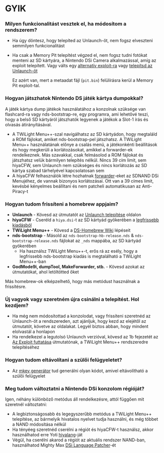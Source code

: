 # GYIK

### Milyen funkcionalitást vesztek el, ha módosítom a rendszerem?
- Ha úgy döntesz, hogy telepíted az Unlaunch-öt, nem fogsz elveszteni semmilyen funkcionalitást
- Ha csak a Memory Pit telepítést végzed el, nem fogsz tudni fotókat menteni az SD kártyára, a Nintendo DSi Camera alkalmazással, amíg az exploit telepített. Vagy válts egy [alternatív exploit-ra](alternate-exploits) vagy [telepítsd az Unlaunch-öt](/installing-unlaunch)

   Ez azért van, mert a metaadat fájl (`pit.bin`) felülírásra kerül a Memory Pit exploit-tal.

### Hogyan játszhatok Nintendo DS játék kártya dumpokkal?
A játék kártya dump játékok használatához a konzolnak szüksége van flashcard-ra vagy nds-bootstrap-re, egy programra, ami lehetővé teszi, hogy a belső SD kártyáról játszhatók legyenek a játékok a Slot-1 írás és olvasás átirányításával.
- A TWiLight Menu++-szal navigálhatsz az SD kártyádon, hogy megtaláld a ROM fájlokat, amiket nds-bootstrap-pel játszhatsz. A TWiLight Menu++ használatának előnye a csalás menü, a játékonkénti beállítások és hogy megkerüli a korlátozásokat, amikkel a forwarder-ek rendelkeznek. Más szavakkal, csak felmásolod a ROM fájlokat és játszhatsz velük bármilyen telepítés nélkül. Nincs 39 cím limit, sem hiyaCFW, sem Unlaunch nem szükséges és nincs korlátozás az SD kártya szabad tárhelyével kapcsolatosan sem
- A hiyaCFW felhasználók létre hozhatnak [forwarder](nds-bootstrap-forwarders)-eket az SDNAND DSi Menujéhez, de vannak bizonyos korlátozásai. Ott van a 39 címes limit, kevésbé kényelmes beállítani és nem patcheli automatikusan az Anti-Piracy-t

### Hogyan tudom frissíteni a homebrew appjaim?
- **Unlaunch** - Kövesd az útmutatót az [Unlaunch telepítése](/installing-unlaunch) oldalon
- **hiyaCFW** - Cseréld a `hiya.dsi`-t az SD kártyád gyökerében a [legfrissebb kiadásból](https://github.com/RocketRobz/hiyaCFW/releases)
- **TWiLight Menu++** - Kövesd a [DS-Homebrew Wiki](https://wiki.ds-homebrew.com/twilightmenu/updating-dsi) lépéseit
- **nds-bootstrap** - Másold az `nds-bootstrap-hb-release.nds` & `nds-bootstrap-release.nds` fájlokat az `_nds` mappába, az SD kártyád gyökerében
   - Ha használsz TWiLight Menu++-t, erős rá az esély, hogy a legfrissebb nds-bootstrap kiadás is megtalálható a TWiLight Menu++-ban
- **GodMode9i, dumpTool, MakeForwarder, stb.** - Kövesd azokat az útmutatókat, ahol letöltötted őket

Más homebrew-ok elképzelhető, hogy más metódust használnak a frissítésre.

### Új vagyok vagy szeretném újra csinálni a telepítést. Hol kezdjem?
- Ha még nem módosítottad a konzolodat, vagy frissíteni szeretnéd az Unlaunch-öt a rendszereden, azt ajánljuk, hogy kezd az elejétől az útmutatót, követve az oldalakat. Legyél biztos abban, hogy mindent elolvastál a honlapon
- Ha rendelkezel a legutolsó Unlaunch verzióval, kövesd az 1b fejezetét az [Az Exploit futtatása](launching-the-exploit#twilight-menu) útmutatónak, a TWiLight Menu++ rendszeredre telepítéséhez

### Hogyan tudom eltávolítani a szülői felügyeletet?
- Az [mkey generátor](https://mkey.salthax.org) tud generálni olyan kódot, amivel eltávolítható a szülői felügyelet

### Meg tudom változtatni a Nintendo DSi konzolom régióját?
Igen, néhány különböző metódus áll rendelkezésre, attól függően mit szeretnél változtatni:
- A legbiztonságosabb és legegyszerűbb metódus a TWiLight Menu++ telepítése, az bármelyik hivatalos nyelvet tudja használni, és még többet a NAND módosítása nélkül
- Ha tényéeg szeretnéd cserélni a régiót és hiyaCFW-t használsz, akkor használhatod erre Yoti [hiyalang](https://github.com/Yoti/cli_hiyalang/releases)-ját
- Végül, ha cserélni akarod a régiót az aktuális rendszer NAND-ban, használhatod Mighty Max [DSi Language Patcher](https://gbatemp.net/threads/release-dsi-language-patcher.582836/)-ét
